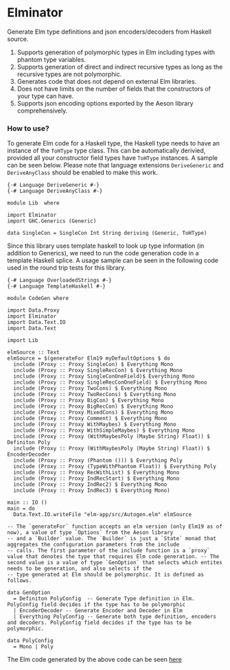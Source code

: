 # Elminator

Generate Elm type definitions and json encoders/decoders from Haskell source.

1. Supports generation of polymorphic types in Elm including types with phantom type variables.
2. Supports generation of direct and indirect recursive types as long as the recursive types are not polymorphic.
3. Generates code that does not depend on external Elm libraries.
4. Does not have limits on the number of fields that the constructors of your type can have.
5. Supports json encoding options exported by the Aeson library comprehensively.

### How to use?

To generate Elm code for a Haskell type, the Haskell type needs to have an instance of the `ToHType` type class.
This can be automatically derivied, provided all your constructor field types have `ToHType` instances. A sample can be seen below. Please note that language extensions `DeriveGeneric` and `DeriveAnyClass` should be enabled to make this work.

```
{-# Language DeriveGeneric #-}
{-# Language DeriveAnyClass #-}

module Lib  where

import Elminator
import GHC.Generics (Generic)

data SingleCon = SingleCon Int String deriving (Generic, ToHType)

```

Since this library uses template haskell to look up type information (in addition to Generics), we need to run the code generation code in a template Haskell splice. 
A usage sample can be seen in the following code used in the round trip tests for this library.


```
{-# Language OverloadedStrings #-}
{-# Language TemplateHaskell #-}

module CodeGen where

import Data.Proxy
import Elminator
import Data.Text.IO
import Data.Text

import Lib

elmSource :: Text
elmSource = $(generateFor Elm19 myDefaultOptions $ do
  include (Proxy :: Proxy SingleCon) $ Everything Mono
  include (Proxy :: Proxy SingleRecCon) $ Everything Mono
  include (Proxy :: Proxy SingleConOneField)$ Everything Mono
  include (Proxy :: Proxy SingleRecConOneField) $ Everything Mono
  include (Proxy :: Proxy TwoCons) $ Everything Mono 
  include (Proxy :: Proxy TwoRecCons) $ Everything Mono 
  include (Proxy :: Proxy BigCon) $ Everything Mono 
  include (Proxy :: Proxy BigRecCon) $ Everything Mono 
  include (Proxy :: Proxy MixedCons) $ Everything Mono 
  include (Proxy :: Proxy Comment) $ Everything Mono 
  include (Proxy :: Proxy WithMaybes) $ Everything Mono
  include (Proxy :: Proxy WithSimpleMaybes) $ Everything Mono 
  include (Proxy :: Proxy (WithMaybesPoly (Maybe String) Float)) $ Definiton Poly
  include (Proxy :: Proxy (WithMaybesPoly (Maybe String) Float)) $ EncoderDecoder
  include (Proxy :: Proxy (Phantom ())) $ Everything Poly
  include (Proxy :: Proxy (TypeWithPhantom Float)) $ Everything Poly
  include (Proxy :: Proxy RecWithList) $ Everything Mono
  include (Proxy :: Proxy IndRecStart) $ Everything Mono
  include (Proxy :: Proxy IndRec2) $ Everything Mono
  include (Proxy :: Proxy IndRec3) $ Everything Mono)

main :: IO ()
main = do
  Data.Text.IO.writeFile "elm-app/src/Autogen.elm" elmSource

-- The `generateFor` function accepts an elm version (only Elm19 as of now), a value of type `Options` from the Aeson library
-- and a `Builder` value. The `Builder` is just a `State` monad that aggregates the configuration parameters from the include
-- calls. The first parameter of the include function is a `proxy` value that denotes the type that requires Elm code generation. -- The second value is a value of type `GenOption` that selects which entites needs to be generation, and also selects if the
-- type generated at Elm should be polymorphic. It is defined as follows.

data GenOption
  = Definiton PolyConfig  -- Generate Type definition in Elm. PolyConfig field decides if the type has to be polymorphic
  | EncoderDecoder -- Generate Encoder and Decoder in Elm
  | Everything PolyConfig -- Generate both type definition, encoders and decoders. PolyConfig field decides if the type has to be polymorphic.

data PolyConfig
  = Mono | Poly 
```

The Elm code generated by the above code can be seen [here](https://bitbucket.org/sras/elminator-test/src/master/elm-app/src/Autogen.elm)

